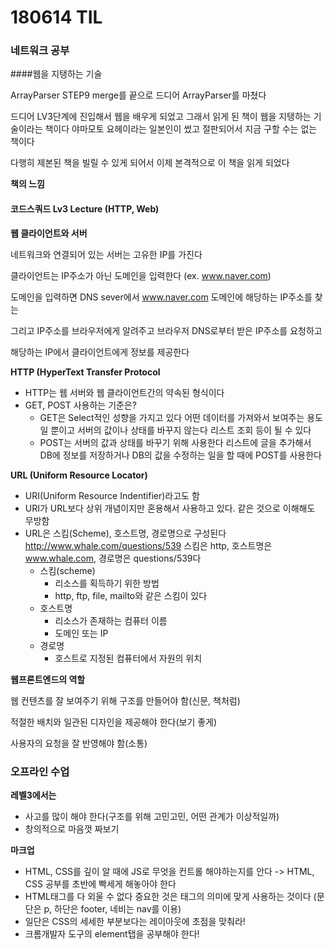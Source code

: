 # 180614 TIL

### 네트워크 공부

####웹을 지탱하는 기술

ArrayParser STEP9 merge를 끝으로 드디어 ArrayParser를 마쳤다

드디어 LV3단계에 진입해서 웹을 배우게 되었고 그래서 읽게 된 책이 웹을 지탱하는 기술이라는 책이다 야마모토 요헤이라는 일본인이 썼고 절판되어서 지금 구할 수는 없는 책이다

다행히 제본된 책을 빌릴 수 있게 되어서 이제 본격적으로 이 책을 읽게 되었다

**책의 느낌**



#### 코드스쿼드 Lv3 Lecture (HTTP, Web)

**웹 클라이언트와 서버**

네트워크와 연결되어 있는 서버는 고유한 IP를 가진다

클라이언트는 IP주소가 아닌 도메인을 입력한다 (ex. www.naver.com)

도메인을 입력하면 DNS sever에서  www.naver.com  도메인에 해당하는 IP주소를 찾는

그리고 IP주소를 브라우저에게 알려주고 브라우저 DNS로부터 받은 IP주소를 요청하고

해당하는 IP에서 클라이언트에게 정보를 제공한다



**HTTP (HyperText Transfer Protocol**

- HTTP는 웹 서버와 웹 클라이언트간의 약속된 형식이다
- GET, POST 사용하는 기준은?
  - GET은 Select적인 성향을 가지고 있다
    어떤 데이터를 가져와서 보여주는 용도일 뿐이고 서버의 값이나 상태를 바꾸지 않는다 리스트 조회 등이 될 수 있다
  - POST는 서버의 값과 상태를 바꾸기 위해 사용한다
    리스트에 글을 추가해서 DB에 정보를 저장하거나 DB의 값을 수정하는 일을 할 때에 POST를 사용한다

**URL (Uniform Resource Locator)**

- URI(Uniform Resource Indentifier)라고도 함
- URI가 URL보다 상위 개념이지만 혼용해서 사용하고 있다. 같은 것으로 이해해도 무방함
- URL은 스킴(Scheme), 호스트명, 경로명으로 구성된다
  http://www.whale.com/questions/539
  스킴은 http, 호스트명은 www.whale.com, 경로명은 questions/539다
  - 스킴(scheme)
    - 리소스를 획득하기 위한 방법
    - http, ftp, file, mailto와 같은 스킴이 있다
  - 호스트명
    - 리소스가 존재하는 컴퓨터 이름
    - 도메인 또는 IP
  - 경로명
    - 호스트로 지정된 컴퓨터에서 자원의 위치



**웹프론트엔드의 역할**

웹 컨텐츠를 잘 보여주기 위해 구조를 만들어야 함(신문, 책처럼)

적절한 배치와 일관된 디자인을 제공해야 한다(보기 좋게)

사용자의 요청을 잘 반영해야 함(소통)



### 오프라인 수업

**레벨3에서는**

- 사고를 많이 해야 한다(구조를 위해 고민고민, 어떤 관계가 이상적일까)
- 창의적으로 마음껏 짜보기

**마크업**

- HTML, CSS를 깊이 알 때에 JS로 무엇을 컨트롤 해야하는지를 안다
  -> HTML, CSS 공부를 초반에 빡세게 해놓아야 한다
- HTML태그를 다 외울 수 없다 중요한 것은 태그의 의미에 맞게 사용하는 것이다
  (문단은 p, 하단은 footer, 네비는 nav를 이용)
- 일단은 CSS의 세세한 부분보다는 레이아웃에 초점을 맞춰라!
- 크롬개발자 도구의 element탭을 공부해야 한다!